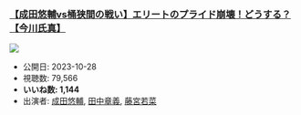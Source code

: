 ### [【成田悠輔vs桶狭間の戦い】エリートのプライド崩壊！どうする？【今川氏真】](https://www.youtube.com/watch?v=06lHVZwx5xs)
[![](https://img.youtube.com/vi/06lHVZwx5xs/sddefault.jpg)](https://www.youtube.com/watch?v=06lHVZwx5xs)
-   公開日: 2023-10-28
-   視聴数: 79,566
-   **いいね数: 1,144**
-   出演者: [成田悠輔](/rehacq_fan/people/成田悠輔 "wikilink"), [田中章義](/rehacq_fan/people/田中章義 "wikilink"), [藤宮若菜](/rehacq_fan/people/藤宮若菜 "wikilink")
